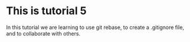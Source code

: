 # This is tutorial 5

In this tutorial we are learning to use git rebase, to create a .gitignore file, and to collaborate with others. 



